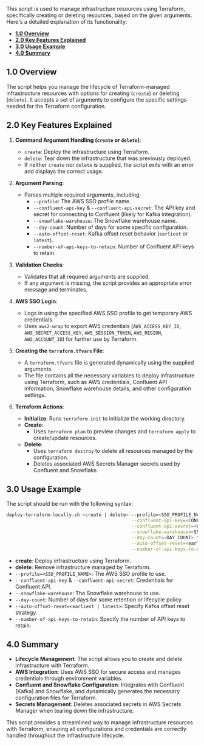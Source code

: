 This script is used to manage infrastructure resources using Terraform, specifically creating or deleting resources, based on the given arguments. Here's a detailed explanation of its functionality:

<!-- toc -->
+ [**1.0 Overview**](#10-overview)
+ [**2.0 Key Features Explained**](#20-key-features-explained)
+ [**3.0 Usage Example**](#30-usage-example)
+ [**4.0 Summary**](#40-summary)
<!-- tocstop -->


## 1.0 Overview
The script helps you manage the lifecycle of Terraform-managed infrastructure resources with options for creating (`create`) or deleting (`delete`). It accepts a set of arguments to configure the specific settings needed for the Terraform configuration.

## 2.0 Key Features Explained
1. **Command Argument Handling (`create` or `delete`)**:
   - `create`: Deploy the infrastructure using Terraform.
   - `delete`: Tear down the infrastructure that was previously deployed.
   - If neither `create` nor `delete` is supplied, the script exits with an error and displays the correct usage.

2. **Argument Parsing**:
   - Parses multiple required arguments, including:
     - `--profile`: The AWS SSO profile name.
     - `--confluent-api-key` & `--confluent-api-secret`: The API key and secret for connecting to Confluent (likely for Kafka integration).
     - `--snowflake-warehouse`: The Snowflake warehouse name.
     - `--day-count`: Number of days for some specific configuration.
     - `--auto-offset-reset`: Kafka offset reset behavior (`earliest` or `latest`).
     - `--number-of-api-keys-to-retain`: Number of Confluent API keys to retain.

3. **Validation Checks**:
   - Validates that all required arguments are supplied.
   - If any argument is missing, the script provides an appropriate error message and terminates.

4. **AWS SSO Login**:
   - Logs in using the specified AWS SSO profile to get temporary AWS credentials.
   - Uses `aws2-wrap` to export AWS credentials (`AWS_ACCESS_KEY_ID`, `AWS_SECRET_ACCESS_KEY`, `AWS_SESSION_TOKEN`, `AWS_REGION`, `AWS_ACCOUNT_ID`) for further use by Terraform.

5. **Creating the `terraform.tfvars` File**:
   - A `terraform.tfvars` file is generated dynamically using the supplied arguments.
   - The file contains all the necessary variables to deploy infrastructure using Terraform, such as AWS credentials, Confluent API information, Snowflake warehouse details, and other configuration settings.

6. **Terraform Actions**:
   - **Initialize**: Runs `terraform init` to initialize the working directory.
   - **Create**:
     - Uses `terraform plan` to preview changes and `terraform apply` to create/update resources.
   - **Delete**:
     - Uses `terraform destroy` to delete all resources managed by the configuration.
     - Deletes associated AWS Secrets Manager secrets used by Confluent and Snowflake.

## 3.0 Usage Example
The script should be run with the following syntax:

```bash
deploy-terraform-locally.sh <create | delete> --profile=<SSO_PROFILE_NAME> \
                                              --confluent-api-key=<CONFLUENT_API_KEY> \
                                              --confluent-api-secret=<CONFLUENT_API_SECRET> \
                                              --snowflake-warehouse=<SNOWFLAKE_WAREHOUSE> \
                                              --day-count=<DAY_COUNT> \
                                              --auto-offset-reset=<earliest | latest> \
                                              --number-of-api-keys-to-retain=<NUMBER_OF_API_KEYS_TO_RETAIN>
```

- **create**: Deploy infrastructure using Terraform.
- **delete**: Remove infrastructure managed by Terraform.
- `--profile=<SSO_PROFILE_NAME>`: The AWS SSO profile to use.
- `--confluent-api-key` & `--confluent-api-secret`: Credentials for Confluent API.
- `--snowflake-warehouse`: The Snowflake warehouse to use.
- `--day-count`: Number of days for some retention or lifecycle policy.
- `--auto-offset-reset=<earliest | latest>`: Specify Kafka offset reset strategy.
- `--number-of-api-keys-to-retain`: Specify the number of API keys to retain.

## 4.0 Summary
- **Lifecycle Management**: The script allows you to create and delete infrastructure with Terraform.
- **AWS Integration**: Uses AWS SSO for secure access and manages credentials through environment variables.
- **Confluent and Snowflake Configuration**: Integrates with Confluent (Kafka) and Snowflake, and dynamically generates the necessary configuration files for Terraform.
- **Secrets Management**: Deletes associated secrets in AWS Secrets Manager when tearing down the infrastructure.

This script provides a streamlined way to manage infrastructure resources with Terraform, ensuring all configurations and credentials are correctly handled throughout the infrastructure lifecycle.